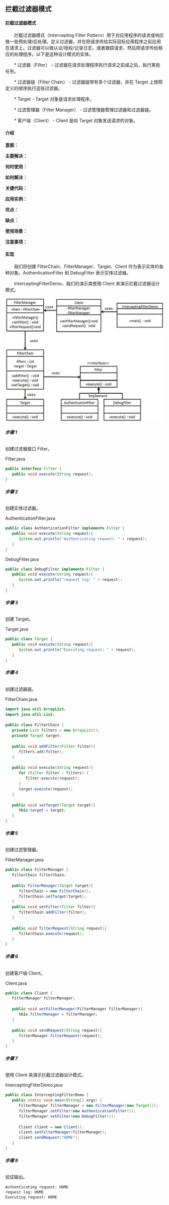 ## **拦截过滤器模式**

#### **拦截过滤器模式**

　　拦截过滤器模式（Intercepting Filter Pattern）用于对应用程序的请求或响应做一些预处理/后处理。定义过滤器，并在把请求传给实际目标应用程序之前应用在请求上。过滤器可以做认证/授权/记录日志，或者跟踪请求，然后把请求传给相应的处理程序。以下是这种设计模式的实体。

　　* 过滤器（Filter） - 过滤器在请求处理程序执行请求之前或之后，执行某些任务。

　　* 过滤器链（Filter Chain） - 过滤器链带有多个过滤器，并在 Target 上按照定义的顺序执行这些过滤器。

　　* Target - Target 对象是请求处理程序。

　　* 过滤管理器（Filter Manager） - 过滤管理器管理过滤器和过滤器链。

　　* 客户端（Client） - Client 是向 Target 对象发送请求的对象。


#### **介绍**

**意图：** 
        
**主要解决：** 

**何时使用：** 

**如何解决：** 
          
**关键代码：** 

**应用实例：** 

**优点：** 

**缺点：** 

**使用场景：** 

**注意事项：** 

#### **实现**

　　我们将创建 FilterChain、FilterManager、Target、Client 作为表示实体的各种对象。AuthenticationFilter 和 DebugFilter 表示实体过滤器。

　　InterceptingFilterDemo，我们的演示类使用 Client 来演示拦截过滤器设计模式。

![intercepting_filter_pattern_uml_diagram](../../../../../res/intercepting_filter_pattern_uml_diagram.jpg)

###### **步骤 1**

创建过滤器接口 Filter。

Filter.java

```java
public interface Filter {
   public void execute(String request);
}
```

###### **步骤 2**

创建实体过滤器。

AuthenticationFilter.java

```java
public class AuthenticationFilter implements Filter {
   public void execute(String request){
      System.out.println("Authenticating request: " + request);
   }
}
```

DebugFilter.java

```java
public class DebugFilter implements Filter {
   public void execute(String request){
      System.out.println("request log: " + request);
   }
}
```

###### **步骤 3**

创建 Target。

Target.java

```java
public class Target {
   public void execute(String request){
      System.out.println("Executing request: " + request);
   }
}
```

###### **步骤 4**

创建过滤器链。

FilterChain.java

```java
import java.util.ArrayList;
import java.util.List;

public class FilterChain {
   private List filters = new ArrayList();
   private Target target;

   public void addFilter(Filter filter){
      filters.add(filter);
   }

   public void execute(String request){
      for (Filter filter : filters) {
         filter.execute(request);
      }
      target.execute(request);
   }

   public void setTarget(Target target){
      this.target = target;
   }
}
```

###### **步骤 5**

创建过滤管理器。

FilterManager.java

```java
public class FilterManager {
   FilterChain filterChain;

   public FilterManager(Target target){
      filterChain = new FilterChain();
      filterChain.setTarget(target);
   }
   public void setFilter(Filter filter){
      filterChain.addFilter(filter);
   }

   public void filterRequest(String request){
      filterChain.execute(request);
   }
}
```

###### **步骤 6**

创建客户端 Client。

Client.java

```java
public class Client {
   FilterManager filterManager;

   public void setFilterManager(FilterManager filterManager){
      this.filterManager = filterManager;
   }

   public void sendRequest(String request){
      filterManager.filterRequest(request);
   }
}
```

###### **步骤 7**

使用 Client 来演示拦截过滤器设计模式。

InterceptingFilterDemo.java

```java
public class InterceptingFilterDemo {
   public static void main(String[] args) {
      FilterManager filterManager = new FilterManager(new Target());
      filterManager.setFilter(new AuthenticationFilter());
      filterManager.setFilter(new DebugFilter());

      Client client = new Client();
      client.setFilterManager(filterManager);
      client.sendRequest("HOME");
   }
}
```

###### **步骤 8**

验证输出。

```
Authenticating request: HOME
request log: HOME
Executing request: HOME
```
